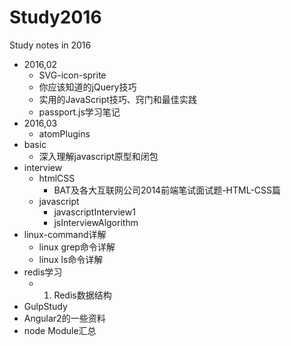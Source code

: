 # Study2016

Study notes in 2016

- 2016,02
	- SVG-icon-sprite
	- 你应该知道的jQuery技巧
	- 实用的JavaScript技巧、窍门和最佳实践
	- passport.js学习笔记
- 2016,03
 	- atomPlugins
- basic
	- 深入理解javascript原型和闭包 
- interview
	- htmlCSS
		- BAT及各大互联网公司2014前端笔试面试题-HTML-CSS篇
	- javascript
		- javascriptInterview1
		- jsInterviewAlgorithm
- linux-command详解
	- linux grep命令详解
	- linux ls命令详解
- redis学习
	- 1. Redis数据结构
- GulpStudy
- Angular2的一些资料
- node Module汇总
